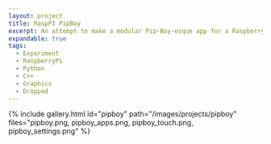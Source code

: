```yaml
---
layout: project
title: RaspPI PipBoy
excerpt: An attempt to make a modular Pip-Boy-esque app for a RaspberryPi with TFT screen using python. Worked pretty well, but moved to C++ to do advanced shader-like things with SDL.
expandable: true
tags:
  - Experiment
  - RaspberryPi
  - Python
  - C++
  - Graphics
  - Dropped
---
```


{% include gallery.html id="pipboy" path="/images/projects/pipboy" files="pipboy.png, pipboy_apps.png, pipboy_touch.png, pipboy_settings.png" %}
